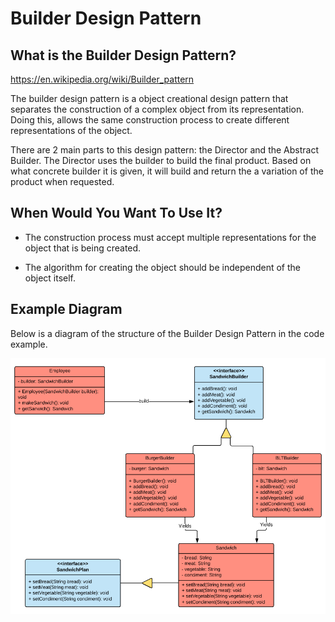 # Builder Design Pattern

## What is the Builder Design Pattern?

https://en.wikipedia.org/wiki/Builder_pattern

The builder design pattern is a object creational design pattern that separates the construction of a complex object from its representation. Doing this, allows the same construction process to create different representations of the object.

There are 2 main parts to this design pattern: the Director and the Abstract Builder.
The Director uses the builder to build the final product. Based on what concrete builder it is given, it will build and return the a variation of the product when requested.

## When Would You Want To Use It?

* The construction process must accept multiple representations for the object that is being created.

* The algorithm for creating the object should be independent of the object itself.

## Example Diagram

Below is a diagram of the structure of the Builder Design Pattern in the code example.

![Builder](src/main/resources/diagrams/BuilderDesignPattern.png?raw=true "Builder Example")
